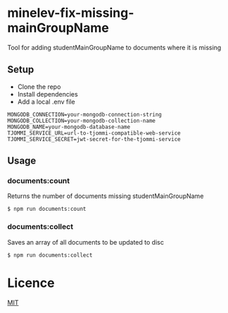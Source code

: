 # minelev-fix-missing-mainGroupName

Tool for adding studentMainGroupName to documents where it is missing

## Setup

- Clone the repo
- Install dependencies
- Add a local .env file

```
MONGODB_CONNECTION=your-mongodb-connection-string
MONGODB_COLLECTION=your-mongodb-collection-name
MONGODB_NAME=your-mongodb-database-name
TJOMMI_SERVICE_URL=url-to-tjommi-compatible-web-service
TJOMMI_SERVICE_SECRET=jwt-secret-for-the-tjommi-service
```

## Usage

### documents:count

Returns the number of documents missing studentMainGroupName

```
$ npm run documents:count
```

### documents:collect

Saves an array of all documents to be updated to disc

```
$ npm run documents:collect
```

# Licence

[MIT](LICENSE)
